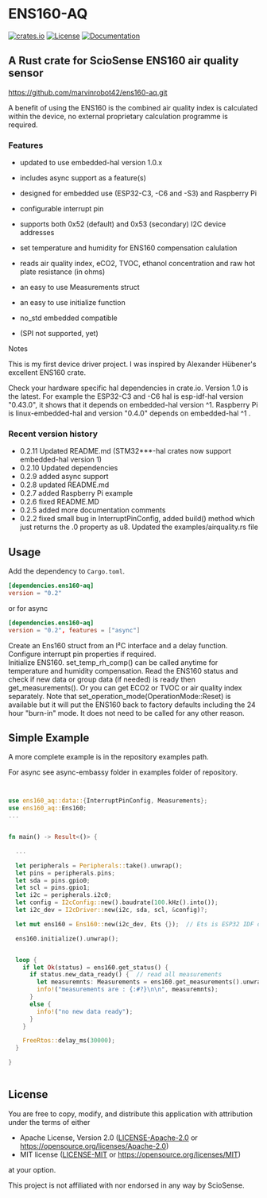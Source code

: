 # ENS160-AQ &emsp; 
[![crates.io](https://img.shields.io/crates/v/ens160-aq)](https://crates.io/crates/ens160-aq)
[![License](https://img.shields.io/badge/license-MIT%2FApache--2.0-blue.svg)](https://github.com/marvinrobot42/ens160-aq.git)
[![Documentation](https://docs.rs/ens160-aq/badge.svg)](https://docs.rs/ens160-aq)

## A Rust crate for ScioSense ENS160 air quality sensor 

<https://github.com/marvinrobot42/ens160-aq.git>

[ENS160-AQ]: https://www.sciosense.com/wp-content/uploads/documents/SC-001224-DS-9-ENS160-Datasheet.pdf

A benefit of using the ENS160 is the combined air quality index is calculated within the device, no external proprietary calculation programme is required. 

### Features

- updated to use embedded-hal version 1.0.x
- includes async support as a feature(s)
- designed for embedded use (ESP32-C3, -C6 and -S3) and Raspberry Pi
- configurable interrupt pin
- supports both 0x52 (default) and 0x53 (secondary) I2C device addresses
- set temperature and humidity for ENS160 compensation calulation
- reads air quality index, eCO2, TVOC, ethanol concentration and raw hot plate resistance (in ohms)
- an easy to use Measurements struct
- an easy to use initialize function
- no_std embedded compatible

- (SPI not supported, yet)
  

Notes

This is my first device driver project.  I was inspired by Alexander Hübener's excellent ENS160 crate.

          
Check your hardware specific hal dependencies in crate.io.  Version 1.0 is the latest.  For example the ESP32-C3 and -C6 hal is esp-idf-hal version "0.43.0", it shows that it depends on embedded-hal version ^1.  Raspberry Pi is
linux-embedded-hal and version "0.4.0" depends on embedded-hal ^1 .

### Recent version history
  - 0.2.11 Updated README.md (STM32***-hal crates now support embedded-hal version 1)
  - 0.2.10 Updated dependencies
  - 0.2.9 added async support
  - 0.2.8 updated README.md
  - 0.2.7 added Raspberry Pi example
  - 0.2.6 fixed README.MD
  - 0.2.5 added more documentation comments
  - 0.2.2 fixed small bug in InterruptPinConfig, added build() method which just returns the .0 property 
          as u8. Updated the examples/airquality.rs file


Usage
----

Add the dependency to `Cargo.toml`.

~~~~toml
[dependencies.ens160-aq]
version = "0.2"
~~~~

or for async
~~~~toml
[dependencies.ens160-aq]
version = "0.2", features = ["async"]
~~~~

Create an Ens160 struct from an I²C interface and a delay function.
Configure interrupt pin properties if required.  
Initialize ENS160.
set_temp_rh_comp() can be called anytime for temperature and humidity compensation.
Read the ENS160 status and check if new data or group data (if needed) is ready
then get_measurements().  Or you can get ECO2 or TVOC or air quality index separately. 
Note that set_operation_mode(OperationMode::Reset) is available but it will put the ENS160
back to factory defaults including the 24 hour "burn-in" mode.  It does not need to be called
for any other reason.


## Simple Example

A more complete example is in the repository examples path.

For async see async-embassy folder in examples folder of repository.
~~~~rust


use ens160_aq::data::{InterruptPinConfig, Measurements};
use ens160_aq::Ens160;
...


fn main() -> Result<()> {

  ...

  let peripherals = Peripherals::take().unwrap();
  let pins = peripherals.pins;
  let sda = pins.gpio0;
  let scl = pins.gpio1;
  let i2c = peripherals.i2c0;
  let config = I2cConfig::new().baudrate(100.kHz().into());
  let i2c_dev = I2cDriver::new(i2c, sda, scl, &config)?;

  let mut ens160 = Ens160::new(i2c_dev, Ets {});  // Ets is ESP32 IDF delay function

  ens160.initialize().unwrap();


  loop {
    if let Ok(status) = ens160.get_status() {
      if status.new_data_ready() {  // read all measurements
        let measuremnts: Measurements = ens160.get_measurements().unwrap();
        info!("measurements are : {:#?}\n\n", measuremnts);
      }    
      else {
        info!("no new data ready");
      }  
    }

    FreeRtos::delay_ms(30000);
  }

}
    
~~~~


License
----

You are free to copy, modify, and distribute this application with attribution under the terms of either

 * Apache License, Version 2.0
   ([LICENSE-Apache-2.0](./LICENSE-Apache-2.0) or <https://opensource.org/licenses/Apache-2.0>)
 * MIT license
   ([LICENSE-MIT](./LICENSE-MIT) or <https://opensource.org/licenses/MIT>)

at your option.

This project is not affiliated with nor endorsed in any way by ScioSense.
